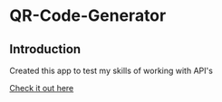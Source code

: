 # QR-Code-Generator

## Introduction
Created this app to test my skills of working with API's   

[Check it out here](https://qr-generator-krish4856.netlify.app/)
